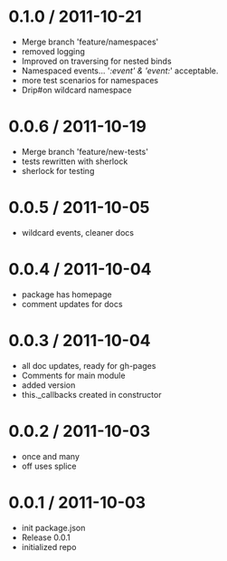 
0.1.0 / 2011-10-21 
==================

  * Merge branch 'feature/namespaces'
  * removed logging
  * Improved on traversing for nested binds
  * Namespaced events… '*:event' & 'event:*' acceptable.
  * more test scenarios for namespaces
  * Drip#on wildcard namespace

0.0.6 / 2011-10-19 
==================

  * Merge branch 'feature/new-tests'
  * tests rewritten with sherlock
  * sherlock for testing

0.0.5 / 2011-10-05 
==================

  * wildcard events, cleaner docs

0.0.4 / 2011-10-04 
==================

  * package has homepage
  * comment updates for docs

0.0.3 / 2011-10-04 
==================

  * all doc updates, ready for gh-pages
  * Comments for main module
  * added version
  * this._callbacks created in constructor

0.0.2 / 2011-10-03 
==================

  * once and many
  * off uses splice

0.0.1 / 2011-10-03 
==================

  * init package.json
  * Release 0.0.1
  * initialized repo

